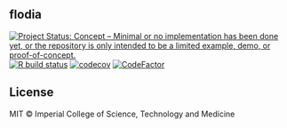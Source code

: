 ## flodia
<!-- badges: start -->
[![Project Status: Concept – Minimal or no implementation has been done yet, or the repository is only intended to be a limited example, demo, or proof-of-concept.](https://www.repostatus.org/badges/latest/concept.svg)](https://www.repostatus.org/#concept)
[![R build status](https://github.com/mrc-ide/flodia/workflows/R-CMD-check/badge.svg)](https://github.com/mrc-ide/flodia/actions)
[![codecov](https://codecov.io/gh/mrc-ide/gonovax/branch/master/graph/badge.svg?token=9u8S3v45AX)](https://codecov.io/gh/mrc-ide/gonovax)
[![CodeFactor](https://www.codefactor.io/repository/github/mrc-ide/flodia/badge)](https://www.codefactor.io/repository/github/mrc-ide/flodia)
<!-- badges: end -->

## License

MIT © Imperial College of Science, Technology and Medicine
